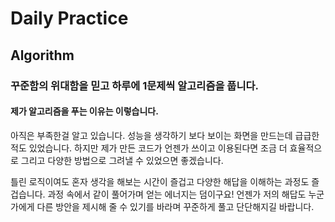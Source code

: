 # Daily Practice

## Algorithm

### 꾸준함의 위대함을 믿고 하루에 1문제씩 알고리즘을 풉니다. 

#### 제가 알고리즘을 푸는 이유는 이렇습니다.
아직은 부족한걸 알고 있습니다. 성능을 생각하기 보다 보이는 화면을 만드는데 급급한적도 있었습니다.
하지만 제가 만든 코드가 언젠가 쓰이고 이용된다면 조금 더 효율적으로 그리고 다양한 방법으로 그려낼 수 있었으면 좋겠습니다.

틀린 로직이여도 혼자 생각을 해보는 시간이 즐겁고 다양한 해답을 이해하는 과정도 즐겁습니다.
과정 속에서 같이 풀어가며 얻는 에너지는 덤이구요!
언젠가 저의 해답도 누군가에게 다른 방안을 제시해 줄 수 있기를 바라며 꾸준하게 풀고 단단해지길 바랍니다. 
